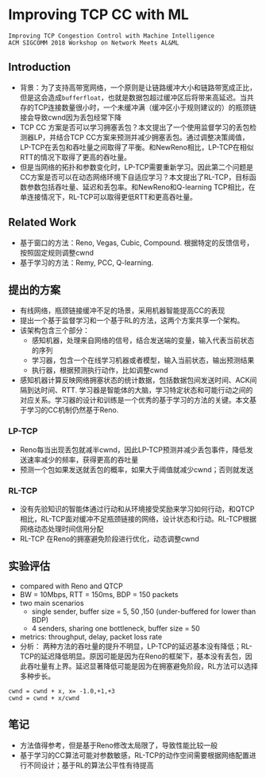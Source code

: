 # Improving TCP CC with ML
`Improving TCP Congestion Control with Machine Intelligence`  
`ACM SIGCOMM 2018 Workshop on Network Meets AL&ML`
## Introduction
- 背景：为了支持高带宽网络，一个原则是让链路缓冲大小和链路带宽成正比，但是这会造成`bufferfloat`，也就是数据包超过缓冲区后将带来高延迟。当共存的TCP连接数量很小时，一个未缓冲满（缓冲区小于规则建议的）的瓶颈链接会导致cwnd因为丢包经常下降
- TCP CC 方案是否可以学习拥塞丢包？本文提出了一个使用监督学习的丢包检测器LP，并结合TCP CC方案来预测并减少拥塞丢包。通过调整决策阈值，LP-TCP在丢包和吞吐量之间取得了平衡。和NewReno相比，LP-TCP在相似RTT的情况下取得了更高的吞吐量。
- 但是当网络的拓扑和参数变化时，LP-TCP需要重新学习。因此第二个问题是CC方案是否可以在动态网络环境下自适应学习？本文提出了RL-TCP，目标函数参数包括吞吐量、延迟和丢包率。和NewReno和Q-learning TCP相比，在单连接情况下，RL-TCP可以取得更低RTT和更高吞吐量。

## Related Work
- 基于窗口的方法：Reno, Vegas, Cubic, Compound. 根据特定的反馈信号，按照固定规则调整cwnd
- 基于学习的方法：Remy, PCC, Q-learning. 

## 提出的方案
- 有线网络，瓶颈链接缓冲不足的场景，采用机器智能提高CC的表现
- 提出一个基于监督学习和一个基于RL的方法，这两个方案共享一个架构。
- 该架构包含三个部分：
	- 感知机器，处理来自网络的信号，结合发送端的变量，输入代表当前状态的序列
	- 学习器，包含一个在线学习机器或者模型，输入当前状态，输出预测结果
	- 执行器，根据预测执行动作，比如调整cwnd
- 感知机器计算反映网络拥塞状态的统计数据，包括数据包间发送时间、ACK间隔到达时间、RTT. 学习器是智能体的大脑，学习特定状态和可能行动之间的对应关系。学习器的设计和训练是一个优秀的基于学习的方法的关键。本文基于学习的CC机制仍然基于Reno.

### LP-TCP
- Reno每当出现丢包就减半cwnd，因此LP-TCP预测并减少丢包事件，降低发送速率减少的频率，获得更高的吞吐量
- 预测一个包如果发送就丢包的概率，如果大于阈值就减少cwnd；否则就发送

### RL-TCP
- 没有先验知识的智能体通过行动和从环境接受奖励来学习如何行动，和QTCP相比，RL-TCP面对缓冲不足瓶颈链接的网络，设计状态和行动。RL-TCP根据网络动态处理时间信用分配
- RL-TCP 在Reno的拥塞避免阶段进行优化，动态调整cwnd

## 实验评估
- compared with Reno and QTCP
- BW = 10Mbps, RTT = 150ms, BDP = 150 packets
- two main scenarios
	- single sender, buffer size = 5, 50 ,150 (under-buffered for lower than BDP)
	- 4 senders, sharing one bottleneck, buffer size = 50
- metrics: throughput, delay, packet loss rate
- 分析： 两种方法的吞吐量的提升不明显，LP-TCP的延迟基本没有降低；RL-TCP的延迟降低明显。原因可能是因为在Reno的框架下，基本没有丢包，因此吞吐量有上界。延迟显著降低可能是因为在拥塞避免阶段，RL方法可以选择多种步长。
```
cwnd = cwnd + x, x= -1.0,+1,+3
cwnd = cwnd + x/cwnd
```

## 笔记
- 方法值得参考，但是基于Reno修改太局限了，导致性能比较一般
- 基于学习的CC算法可能对参数敏感，RL-TCP的动作空间需要根据网络配置进行不同设计；基于RL的算法公平性有待提高
